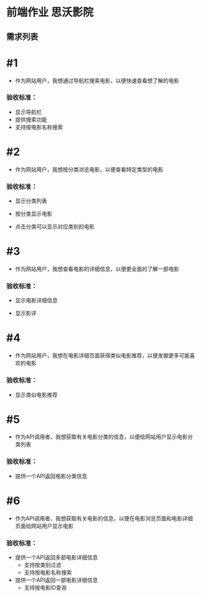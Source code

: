 # 前端作业 思沃影院
## 需求列表

# #1
- 作为网站用户，我想通过导航栏搜索电影，以便快速查看想了解的电影

### 验收标准：
- 显示导航栏
- 提供搜索功能
- 支持按电影名称搜索

# #2
- 作为网站用户，我想按分类浏览电影，以便查看特定类型的电影

### 验收标准：
- 显示分类列表

- 按分类显示电影

- 点击分类可以显示对应类别的电影

# #3
- 作为网站用户，我想查看电影的详细信息，以便更全面的了解一部电影

### 验收标准：
- 显示电影详细信息

- 显示影评

# #4
- 作为网站用户，我想在电影详细页面获得类似电影推荐，以便发掘更多可能喜欢的电影

### 验收标准：
- 显示类似电影推荐

# #5
- 作为API调用者，我想获取有关电影分类的信息，以便给网站用户显示电影分类列表

### 验收标准：
- 提供一个API返回电影分类信息

# #6
- 作为API调用者，我想获取有关电影的信息，以便在电影浏览页面和电影详细页面给网站用户显示电影

### 验收标准：

- 提供一个API返回多部电影详细信息
  - 支持按类别过滤
  - 支持按电影名称搜索
- 提供一个API返回一部电影详细信息
  - 支持按电影ID查询